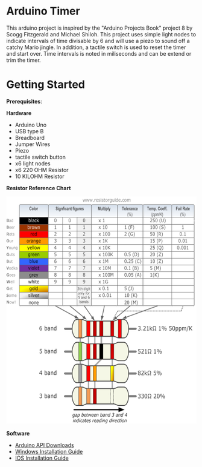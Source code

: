 # Arduino Timer

This arduino project is inspired by the "Arduino Projects Book" project 8 by Scogg Fitzgerald and Michael Shiloh. This project uses simple light nodes to indicate intervals of time divisable by 6 and will use a piezo to sound off a catchy Mario jingle. In addition, a tactile switch is used to reset the timer and start over. Time intervals is noted in miliseconds and can be extend or trim the timer. 

# Getting Started
  
  **Prerequisites**:
  
  **Hardware**
  - Arduino Uno
  - USB type B
  - Breadboard
  - Jumper Wires
  - Piezo  
  - tactile switch button
  - x6 light nodes
  - x6 220 OHM Resistor
  - 10 KILOHM Resistor

 **Resistor Reference Chart**
  
 <img src="Project Pictures/Resistor-Chart.png" width="700" height="600">
 
 **Software**
 
 - [Arduino API Downloads](https://www.arduino.cc/en/main/software)
 - [Windows Installation Guide](https://www.arduino.cc/en/guide/windows)
 - [IOS Installation Guide](https://www.arduino.cc/en/guide/macOSX)
 
 
